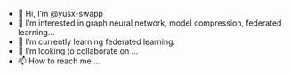 - 👋 Hi, I’m @yusx-swapp
- 👀 I’m interested in graph neural network, model compression, federated learning...
- 🌱 I’m currently learning federated learning.
- 💞️ I’m looking to collaborate on ...
- 📫 How to reach me ...

<!---
yusx-swapp/yusx-swapp is a ✨ special ✨ repository because its `README.md` (this file) appears on your GitHub profile.
You can click the Preview link to take a look at your changes.
--->
